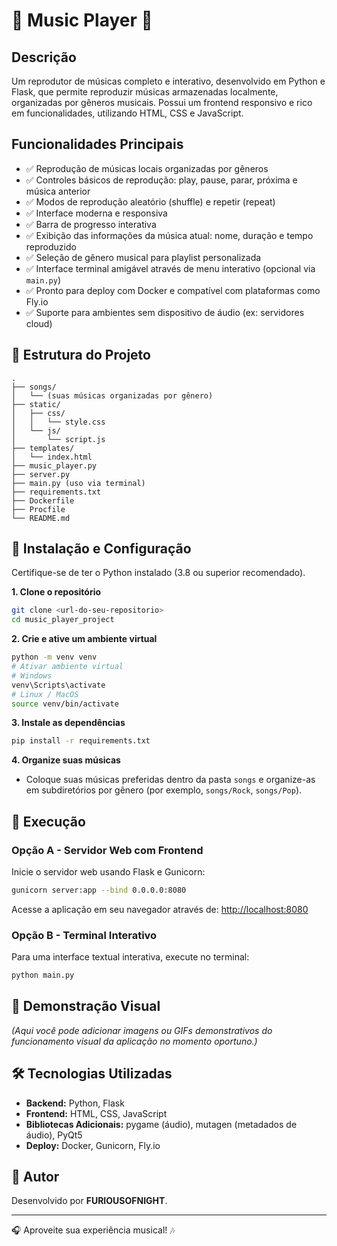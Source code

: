 # 🎵 Music Player 🎵

## Descrição
Um reprodutor de músicas completo e interativo, desenvolvido em Python e Flask, que permite reproduzir músicas armazenadas localmente, organizadas por gêneros musicais. Possui um frontend responsivo e rico em funcionalidades, utilizando HTML, CSS e JavaScript.

## Funcionalidades Principais
- ✅ Reprodução de músicas locais organizadas por gêneros
- ✅ Controles básicos de reprodução: play, pause, parar, próxima e música anterior
- ✅ Modos de reprodução aleatório (shuffle) e repetir (repeat)
- ✅ Interface moderna e responsiva
- ✅ Barra de progresso interativa
- ✅ Exibição das informações da música atual: nome, duração e tempo reproduzido
- ✅ Seleção de gênero musical para playlist personalizada
- ✅ Interface terminal amigável através de menu interativo (opcional via `main.py`)
- ✅ Pronto para deploy com Docker e compatível com plataformas como Fly.io
- ✅ Suporte para ambientes sem dispositivo de áudio (ex: servidores cloud)

## 📁 Estrutura do Projeto
```plaintext
.
├── songs/
│   └── (suas músicas organizadas por gênero)
├── static/
│   ├── css/
│   │   └── style.css
│   └── js/
│       └── script.js
├── templates/
│   └── index.html
├── music_player.py
├── server.py
├── main.py (uso via terminal)
├── requirements.txt
├── Dockerfile
├── Procfile
└── README.md
```

## 🔧 Instalação e Configuração

Certifique-se de ter o Python instalado (3.8 ou superior recomendado).

**1. Clone o repositório**
```bash
git clone <url-do-seu-repositorio>
cd music_player_project
```

**2. Crie e ative um ambiente virtual**
```bash
python -m venv venv
# Ativar ambiente virtual
# Windows
venv\Scripts\activate
# Linux / MacOS
source venv/bin/activate
```

**3. Instale as dependências**
```bash
pip install -r requirements.txt
```

**4. Organize suas músicas**
- Coloque suas músicas preferidas dentro da pasta `songs` e organize-as em subdiretórios por gênero (por exemplo, `songs/Rock`, `songs/Pop`).

## 🚀 Execução

### Opção A - Servidor Web com Frontend
Inicie o servidor web usando Flask e Gunicorn:
```bash
gunicorn server:app --bind 0.0.0.0:8080
```
Acesse a aplicação em seu navegador através de:
[http://localhost:8080](http://localhost:8080)

### Opção B - Terminal Interativo
Para uma interface textual interativa, execute no terminal:
```bash
python main.py
```

## 📸 Demonstração Visual
*(Aqui você pode adicionar imagens ou GIFs demonstrativos do funcionamento visual da aplicação no momento oportuno.)*

## 🛠️ Tecnologias Utilizadas
- **Backend:** Python, Flask
- **Frontend:** HTML, CSS, JavaScript
- **Bibliotecas Adicionais:** pygame (áudio), mutagen (metadados de áudio), PyQt5
- **Deploy:** Docker, Gunicorn, Fly.io

## 👤 Autor
Desenvolvido por **FURIOUSOFNIGHT**.

---

🎧 Aproveite sua experiência musical! 🎶

